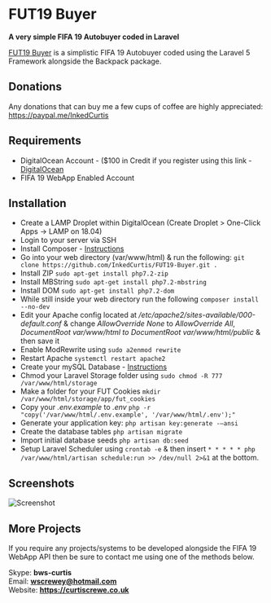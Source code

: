 # FUT19 Buyer

**A very simple FIFA 19 Autobuyer coded in Laravel**

[FUT19 Buyer](https://github.com/InkedCurtis/FUT19-Buyer) is a simplistic FIFA 19 Autobuyer coded using the Laravel 5 Framework alongside the Backpack package.

## Donations

Any donations that can buy me a few cups of coffee are highly appreciated: https://paypal.me/InkedCurtis

## Requirements

* DigitalOcean Account - ($100 in Credit if you register using this link - [DigitalOcean](https://m.do.co/c/96b227b93ca5)
* FIFA 19 WebApp Enabled Account

## Installation

* Create a LAMP Droplet within DigitalOcean (Create Droplet > One-Click Apps -> LAMP on 18.04)
* Login to your server via SSH
* Install Composer - [Instructions](https://www.hostinger.co.uk/tutorials/how-to-install-composer)
* Go into your web directory (var/www/html) & run the following: `git clone https://github.com/InkedCurtis/FUT19-Buyer.git .`
* Install ZIP `sudo apt-get install php7.2-zip`
* Install MBString `sudo apt-get install php7.2-mbstring`
* Install DOM `sudo apt-get install php7.2-dom`
* While still inside your web directory run the following `composer install --no-dev`
* Edit your Apache config located at */etc/apache2/sites-available/000-default.conf* & change *AllowOverride None* to *AllowOverride All*, *DocumentRoot var/www/html to DocumentRoot var/www/html/public* & then save it
* Enable ModRewrite using `sudo a2enmod rewrite`
* Restart Apache `systemctl restart apache2`
* Create your mySQL Database - [Instructions](http://wiki.gandi.net/en/hosting/using-linux/tutorials/ubuntu/createdatabase)
* Chmod your Laravel Storage folder using `sudo chmod -R 777 /var/www/html/storage`
* Make a folder for your FUT Cookies `mkdir /var/www/html/storage/app/fut_cookies`
* Copy your *.env.example* to *.env* `php -r "copy('/var/www/html/.env.example', '/var/www/html/.env');"`
* Generate your application key: `php artisan key:generate -—ansi`
* Create the database tables `php artisan migrate`
* Import initial database seeds `php artisan db:seed`
* Setup Laravel Scheduler using `crontab -e` & then insert `* * * * * php /var/www/html/artisan schedule:run >> /dev/null 2>&1` at the bottom.

## Screenshots

![Screenshot](https://i.imgur.com/4kBLiIp.png)

## More Projects
If you require any projects/systems to be developed alongside the FIFA 19 WebApp API then be sure to contact me using one of the methods below.

Skype: <strong>bws-curtis</strong><br/>
Email: <strong>wscrewey@hotmail.com</strong><br/>
Website: <strong>https://curtiscrewe.co.uk</strong>